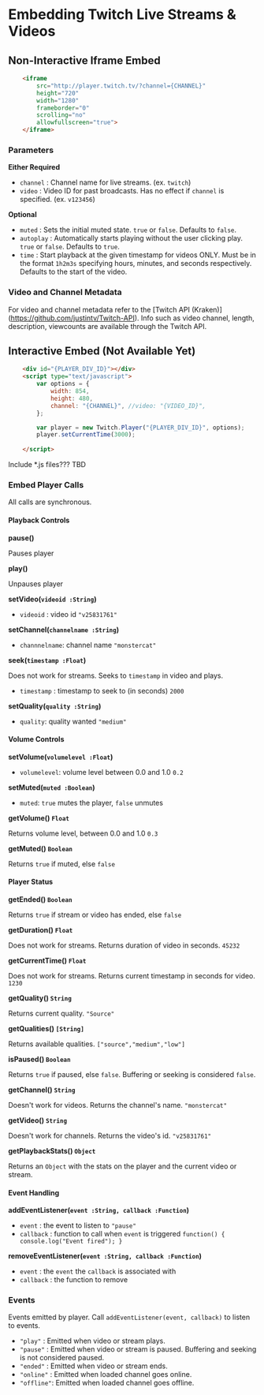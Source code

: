 # Embedding Twitch Live Streams & Videos


## Non-Interactive Iframe Embed
```html
    <iframe 
        src="http://player.twitch.tv/?channel={CHANNEL}" 
        height="720" 
        width="1280" 
        frameborder="0" 
        scrolling="no"
        allowfullscreen="true">
    </iframe>
```

### Parameters
**Either Required**
- `channel`   : Channel name for live streams. (ex. `twitch`)
- `video`     : Video ID for past broadcasts. Has no effect if `channel` is specified. (ex. `v123456`)

**Optional**
- `muted`     : Sets the initial muted state. `true` or `false`. Defaults to `false`.
- `autoplay`  : Automatically starts playing without the user clicking play. `true` or `false`. Defaults to `true`.
- `time`      : Start playback at the given timestamp for videos ONLY. Must be in the format `1h2m3s` specifying hours, minutes, and seconds respectively. Defaults to the start of the video.

### Video and Channel Metadata
For video and channel metadata refer to the [Twitch API (Kraken)] (https://github.com/justintv/Twitch-API).
Info such as video channel, length, description, viewcounts are available through the Twitch API.

## Interactive Embed (Not Available Yet)
```html
    <div id="{PLAYER_DIV_ID}"></div>
	<script type="text/javascript">
		var options = {
			width: 854,
			height: 480,
			channel: "{CHANNEL}", //video: "{VIDEO_ID}",
		};

		var player = new Twitch.Player("{PLAYER_DIV_ID}", options);
		player.setCurrentTime(3000);
		
	</script>
```
Include *.js files??? TBD

### Embed Player Calls
All calls are synchronous.

#### Playback Controls
**pause()**

Pauses player

**play()**

Unpauses player

**setVideo(`videoid :String`)**

- `videoid`     : video id `"v25831761"`

**setChannel(`channelname :String`)**

- `channnelname`: channel name `"monstercat"`

**seek(`timestamp :Float`)**

Does not work for streams. Seeks to `timestamp` in video and plays.
- `timestamp`   : timestamp to seek to (in seconds) `2000`

**setQuality(`quality :String`)**

- `quality`: quality wanted `"medium"`

#### Volume Controls

**setVolume(`volumelevel :Float`)**

- `volumelevel`: volume level between 0.0 and 1.0 `0.2`

**setMuted(`muted :Boolean`)**

- `muted`: `true` mutes the player, `false` unmutes

**getVolume() `Float`**

Returns volume level, between 0.0 and 1.0 `0.3`

**getMuted() `Boolean`**

Returns `true` if muted, else `false`

#### Player Status
**getEnded() `Boolean`**

Returns `true` if stream or video has ended, else `false`

**getDuration() `Float`**

Does not work for streams. Returns duration of video in seconds. `45232`

**getCurrentTime() `Float`**

Does not work for streams. Returns current timestamp in seconds for video. `1230`

**getQuality() `String`**

Returns current quality. `"Source"`

**getQualities() `[String]`**

Returns available qualities. `["source","medium","low"]`

**isPaused() `Boolean`**

Returns `true` if paused, else `false`. Buffering or seeking is considered `false`.

**getChannel() `String`**

Doesn't work for videos. Returns the channel's name. `"monstercat"`

**getVideo() `String`**

Doesn't work for channels. Returns the video's id. `"v25831761"`

**getPlaybackStats() `Object`**

Returns an `Object` with the stats on the player and the current video or stream.

#### Event Handling

**addEventListener(`event :String, callback :Function`)**

- `event`     : the event to listen to `"pause"`
- `callback`  : function to call when `event` is triggered `function() { console.log("Event fired"); }`

**removeEventListener(`event :String, callback :Function`)**

- `event`     : the `event` the `callback` is associated with
- `callback`  : the function to remove 


### Events
Events emitted by player. Call `addEventListener(event, callback)` to listen to events.

- `"play"`   : Emitted when video or stream plays.
- `"pause"`  : Emitted when video or stream is paused. Buffering and seeking is not considered paused.
- `"ended"`  : Emitted when video or stream ends.
- `"online"` : Emitted when loaded channel goes online.
- `"offline"`: Emitted when loaded channel goes offline.


